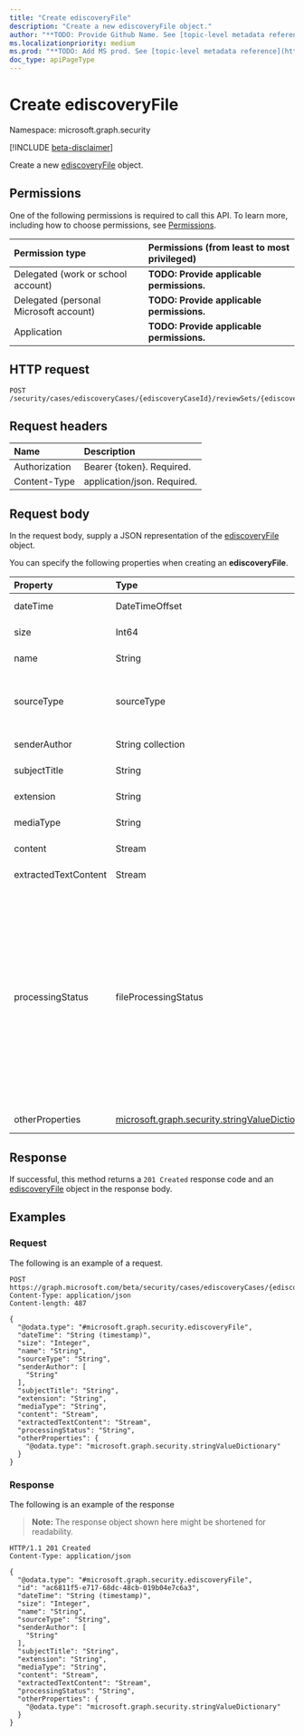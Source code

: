 ```yaml
---
title: "Create ediscoveryFile"
description: "Create a new ediscoveryFile object."
author: "**TODO: Provide Github Name. See [topic-level metadata reference](https://aka.ms/msgo?pagePath=API/Document/Guidelines/Metadata)**"
ms.localizationpriority: medium
ms.prod: "**TODO: Add MS prod. See [topic-level metadata reference](https://aka.ms/msgo?pagePath=API/Document/Guidelines/Metadata)**"
doc_type: apiPageType
---
```


# Create ediscoveryFile
Namespace: microsoft.graph.security

[!INCLUDE [beta-disclaimer](../../includes/beta-disclaimer.md)]

Create a new [ediscoveryFile](../resources/security-ediscoveryfile.md) object.

## Permissions
One of the following permissions is required to call this API. To learn more, including how to choose permissions, see [Permissions](/graph/permissions-reference).

|Permission type|Permissions (from least to most privileged)|
|:---|:---|
|Delegated (work or school account)|**TODO: Provide applicable permissions.**|
|Delegated (personal Microsoft account)|**TODO: Provide applicable permissions.**|
|Application|**TODO: Provide applicable permissions.**|

## HTTP request

<!-- {
  "blockType": "ignored"
}
-->
``` http
POST /security/cases/ediscoveryCases/{ediscoveryCaseId}/reviewSets/{ediscoveryReviewSetId}/files
```

## Request headers
|Name|Description|
|:---|:---|
|Authorization|Bearer {token}. Required.|
|Content-Type|application/json. Required.|

## Request body
In the request body, supply a JSON representation of the [ediscoveryFile](../resources/security-ediscoveryfile.md) object.

You can specify the following properties when creating an **ediscoveryFile**.

|Property|Type|Description|
|:---|:---|:---|
|dateTime|DateTimeOffset|**TODO: Add Description** Inherited from [file](../resources/security-file.md). Optional.|
|size|Int64|**TODO: Add Description** Inherited from [file](../resources/security-file.md). Optional.|
|name|String|**TODO: Add Description** Inherited from [file](../resources/security-file.md). Optional.|
|sourceType|sourceType|**TODO: Add Description** Inherited from [file](../resources/security-file.md). The possible values are: `mailbox`, `site`, `unknownFutureValue`. Optional.|
|senderAuthor|String collection|**TODO: Add Description** Inherited from [file](../resources/security-file.md). Optional.|
|subjectTitle|String|**TODO: Add Description** Inherited from [file](../resources/security-file.md). Optional.|
|extension|String|**TODO: Add Description** Inherited from [file](../resources/security-file.md). Optional.|
|mediaType|String|**TODO: Add Description** Inherited from [file](../resources/security-file.md). Optional.|
|content|Stream|**TODO: Add Description** Inherited from [file](../resources/security-file.md). Optional.|
|extractedTextContent|Stream|**TODO: Add Description** Inherited from [file](../resources/security-file.md). Optional.|
|processingStatus|fileProcessingStatus|**TODO: Add Description** Inherited from [file](../resources/security-file.md). The possible values are: `success`, `internalError`, `unknownError`, `processingTimeout`, `invalidFileId`, `fileSizeIsZero`, `fileSizeIsTooLarge`, `fileDepthLimitExceeded`, `fileBodyIsTooLong`, `fileTypeIsUnknown`, `fileTypeIsNotSupported`, `malformedFile`, `protectedFile`, `poisonFile`, `noReviewSetSummaryGenerated`, `extractionException`, `ocrProcessingTimeout`, `ocrFileSizeExceedsLimit`, `unknownFutureValue`. Optional.|
|otherProperties|[microsoft.graph.security.stringValueDictionary](../resources/security-stringvaluedictionary.md)|**TODO: Add Description** Inherited from [file](../resources/security-file.md). Optional.|



## Response

If successful, this method returns a `201 Created` response code and an [ediscoveryFile](../resources/security-ediscoveryfile.md) object in the response body.

## Examples

### Request
The following is an example of a request.
<!-- {
  "blockType": "request",
  "name": "create_ediscoveryfile_from_"
}
-->
``` http
POST https://graph.microsoft.com/beta/security/cases/ediscoveryCases/{ediscoveryCaseId}/reviewSets/{ediscoveryReviewSetId}/files
Content-Type: application/json
Content-length: 487

{
  "@odata.type": "#microsoft.graph.security.ediscoveryFile",
  "dateTime": "String (timestamp)",
  "size": "Integer",
  "name": "String",
  "sourceType": "String",
  "senderAuthor": [
    "String"
  ],
  "subjectTitle": "String",
  "extension": "String",
  "mediaType": "String",
  "content": "Stream",
  "extractedTextContent": "Stream",
  "processingStatus": "String",
  "otherProperties": {
    "@odata.type": "microsoft.graph.security.stringValueDictionary"
  }
}
```


### Response
The following is an example of the response
>**Note:** The response object shown here might be shortened for readability.
<!-- {
  "blockType": "response",
  "truncated": true,
  "@odata.type": "microsoft.graph.security.ediscoveryFile"
}
-->
``` http
HTTP/1.1 201 Created
Content-Type: application/json

{
  "@odata.type": "#microsoft.graph.security.ediscoveryFile",
  "id": "ac6811f5-e717-68dc-48cb-019b04e7c6a3",
  "dateTime": "String (timestamp)",
  "size": "Integer",
  "name": "String",
  "sourceType": "String",
  "senderAuthor": [
    "String"
  ],
  "subjectTitle": "String",
  "extension": "String",
  "mediaType": "String",
  "content": "Stream",
  "extractedTextContent": "Stream",
  "processingStatus": "String",
  "otherProperties": {
    "@odata.type": "microsoft.graph.security.stringValueDictionary"
  }
}
```

